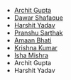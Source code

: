 - [Archit Gupta](https://github.com/i-archit-gupta) 
- [Dawar Shafaque](https://github.com/dawar-shafaque)
- [Harshit Yadav](https://github.com/CodeMaster17)
- [Pranshu Sarthak](https://github.com/pranshusarthak)
- [Amaan Bhati](https://github.com/amaan-bhati)
- [Krishna Kumar](https://github.com/krishna8421)
- [Isha Mishra](https://github.com/imishaa)
- Archit Gupta
- Harshit Yadav
